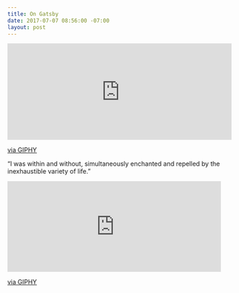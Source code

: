 ```yaml
---
title: On Gatsby
date: 2017-07-07 08:56:00 -07:00
layout: post
---
```


<div style="width:100%;height:0;padding-bottom:43%;position:relative;"><iframe src="https://giphy.com/embed/101cTuteNznXA4" width="100%" height="100%" style="position:absolute" frameBorder="0" class="giphy-embed" allowFullScreen></iframe></div><p><a href="https://giphy.com/gifs/101cTuteNznXA4">via GIPHY</a></p>

“I was within and without, simultaneously enchanted and repelled by the inexhaustible variety of life.”

<iframe src="https://giphy.com/embed/101cTuteNznXA4" width="480" height="204" frameBorder="0" class="giphy-embed" allowFullScreen></iframe><p><a href="https://giphy.com/gifs/101cTuteNznXA4">via GIPHY</a></p>
